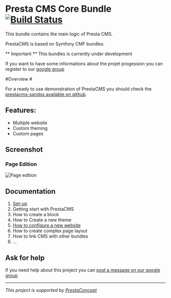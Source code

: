 Presta CMS Core Bundle  [![Build Status](https://secure.travis-ci.org/prestaconcept/PrestaCMSCoreBundle.png?branch=master)](http://travis-ci.org/prestaconcept/PrestaCMSCoreBundle)
=============

This bundle contains the main logic of Presta CMS.

PrestaCMS is based on Symfony CMF bundles.

** Important ** This bundles is currently under development

If you want to have some informations about the projet progession you can register to our [google group](https://groups.google.com/forum/?hl=fr&fromgroups#!forum/prestacms-devs)


#Overview #

For a ready to use demonstration of PrestaCMS you should check the [prestacms-sandox available on github](https://github.com/prestaconcept/prestacms-sandbox).

## Features: ##

* Multiple website
* Custom theming
* Custom pages

## Screenshot ##

### Page Edition ###

![Page edition](https://raw.github.com/prestaconcept/PrestaCMSCoreBundle/master/Resources/docs/assets/backend-page-edit.png)

## Documentation ##

1.  [Set-up](https://github.com/prestaconcept/PrestaCMSCoreBundle/blob/master/Resources/docs/1-Set-up.md)
2.  Getting start with PrestaCMS
3.  How to create a block
4.  How to Create a new theme
5.  [How to configure a new website](https://github.com/prestaconcept/PrestaCMSCoreBundle/blob/master/Resources/docs/5-Website-configuration.md)
6.  How to create complex page layout
7.  How to link CMS with other bundles
8.  ...



## Ask for help ##

If you need help about this project you can [post a message on our google group](https://groups.google.com/forum/?hl=fr&fromgroups#!forum/prestacms-devs)



---

*This project is supported by [PrestaConcept](http://www.prestaconcept.net)*



